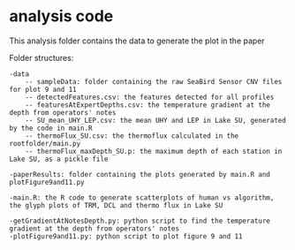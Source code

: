 # analysis code

This analysis folder contains the data to generate the plot in the paper

Folder structures:

	-data
		-- sampleData: folder containing the raw SeaBird Sensor CNV files for plot 9 and 11
		-- detectedFeatures.csv: the features detected for all profiles
		-- featuresAtExpertDepths.csv: the temperature gradient at the depth from operators' notes 
		-- SU_mean_UHY_LEP.csv: the mean UHY and LEP in Lake SU, generated by the code in main.R
		-- thermoFlux_SU.csv: the thermoflux calculated in the rootfolder/main.py
		-- thermoFlux_maxDepth_SU.p: the maximum depth of each station in Lake SU, as a pickle file

	-paperResults: folder containing the plots generated by main.R and plotFigure9and11.py

	-main.R: the R code to generate scatterplots of human vs algorithm, the glyph plots of TRM, DCL and thermo flux in Lake SU

	-getGradientAtNotesDepth.py: python script to find the temperature gradient at the depth from operators' notes
	-plotFigure9and11.py: python script to plot figure 9 and 11

